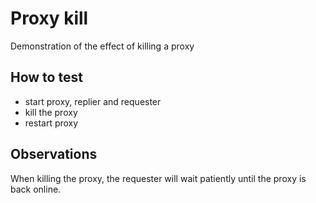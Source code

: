 # Proxy kill

Demonstration of the effect of killing a proxy

## How to test

- start proxy, replier and requester
- kill the proxy
- restart proxy

## Observations

When killing the proxy, the requester will wait patiently until the proxy is
back online.
